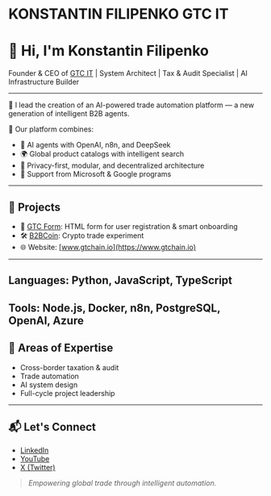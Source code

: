 # KONSTANTIN FILIPENKO GTC IT
# 👋 Hi, I'm Konstantin Filipenko

Founder & CEO of [GTC IT](https://www.gtchain.io) | System Architect | Tax & Audit Specialist | AI Infrastructure Builder

---

🔹 I lead the creation of an AI-powered trade automation platform — a new generation of intelligent B2B agents.

🔹 Our platform combines:
- 🧠 AI agents with OpenAI, n8n, and DeepSeek
- 🌍 Global product catalogs with intelligent search
- 🔐 Privacy-first, modular, and decentralized architecture
- 🤝 Support from Microsoft & Google programs

---

## 🚀 Projects

- 🔧 [GTC Form](https://github.com/kfilipenko/gtc-form): HTML form for user registration & smart onboarding
- 🛠️ [B2BCoin](https://github.com/kfilipenko/b2bcoin): Crypto trade experiment
- 🌐 Website: [www.gtchain.io](https://www.gtchain.io)

---
##  Languages: Python, JavaScript, TypeScript

##  Tools: Node.js, Docker, n8n, PostgreSQL, OpenAI, Azure

## 🧠 Areas of Expertise

- Cross-border taxation & audit
- Trade automation
- AI system design
- Full-cycle project leadership

---

## 📬 Let's Connect

- [LinkedIn](https://www.linkedin.com/in/konstantin-filipenko)
- [YouTube](https://www.youtube.com/@DAO2MANAGER)
- [X (Twitter)](https://x.com/Konstantin46547)

> *Empowering global trade through intelligent automation.*
